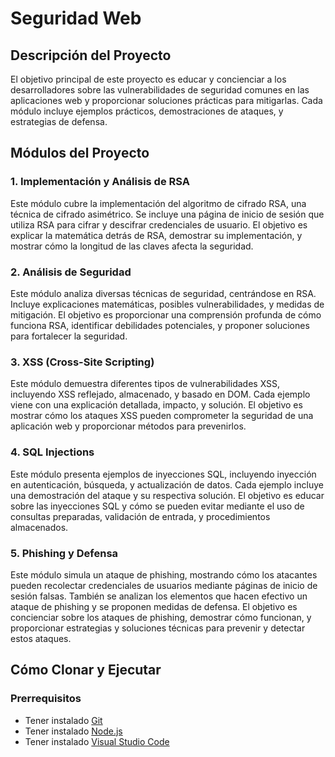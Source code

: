 # Seguridad Web

## Descripción del Proyecto

El objetivo principal de este proyecto es educar y concienciar a los desarrolladores sobre las vulnerabilidades de seguridad comunes en las aplicaciones web y proporcionar soluciones prácticas para mitigarlas. Cada módulo incluye ejemplos prácticos, demostraciones de ataques, y estrategias de defensa.

## Módulos del Proyecto

### 1. Implementación y Análisis de RSA
Este módulo cubre la implementación del algoritmo de cifrado RSA, una técnica de cifrado asimétrico. Se incluye una página de inicio de sesión que utiliza RSA para cifrar y descifrar credenciales de usuario. El objetivo es explicar la matemática detrás de RSA, demostrar su implementación, y mostrar cómo la longitud de las claves afecta la seguridad.

### 2. Análisis de Seguridad
Este módulo analiza diversas técnicas de seguridad, centrándose en RSA. Incluye explicaciones matemáticas, posibles vulnerabilidades, y medidas de mitigación. El objetivo es proporcionar una comprensión profunda de cómo funciona RSA, identificar debilidades potenciales, y proponer soluciones para fortalecer la seguridad.

### 3. XSS (Cross-Site Scripting)
Este módulo demuestra diferentes tipos de vulnerabilidades XSS, incluyendo XSS reflejado, almacenado, y basado en DOM. Cada ejemplo viene con una explicación detallada, impacto, y solución. El objetivo es mostrar cómo los ataques XSS pueden comprometer la seguridad de una aplicación web y proporcionar métodos para prevenirlos.

### 4. SQL Injections
Este módulo presenta ejemplos de inyecciones SQL, incluyendo inyección en autenticación, búsqueda, y actualización de datos. Cada ejemplo incluye una demostración del ataque y su respectiva solución. El objetivo es educar sobre las inyecciones SQL y cómo se pueden evitar mediante el uso de consultas preparadas, validación de entrada, y procedimientos almacenados.

### 5. Phishing y Defensa
Este módulo simula un ataque de phishing, mostrando cómo los atacantes pueden recolectar credenciales de usuarios mediante páginas de inicio de sesión falsas. También se analizan los elementos que hacen efectivo un ataque de phishing y se proponen medidas de defensa. El objetivo es concienciar sobre los ataques de phishing, demostrar cómo funcionan, y proporcionar estrategias y soluciones técnicas para prevenir y detectar estos ataques.

## Cómo Clonar y Ejecutar

### Prerrequisitos
- Tener instalado [Git](https://git-scm.com/)
- Tener instalado [Node.js](https://nodejs.org/)
- Tener instalado [Visual Studio Code](https://code.visualstudio.com/)
